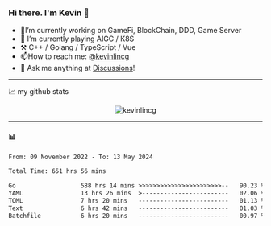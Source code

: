 ### Hi there. I'm Kevin 👋

- 🔭I’m currently working on GameFi, BlockChain, DDD, Game Server
- 🌱 I’m currently playing AIGC / K8S
-   :hammer_and_pick: C++ / Golang / TypeScript / Vue
- 📫How to reach me: [@kevinlincg](https://twitter.com/kevinlincg) 
-   :thought_balloon: Ask me anything at [Discussions](https://github.com/kevinlincg/kevinlincg/issues/new)!

---

📈 my github stats

<p align="center"> <img src="https://github-readme-stats-ouuan.vercel.app/api?username=kevinlincg&theme=dark&show_icons=true&count_private=true" alt="kevinlincg" />

---

#### :bar_chart: 

<!--START_SECTION:waka-->

```txt
From: 09 November 2022 - To: 13 May 2024

Total Time: 651 hrs 56 mins

Go                  588 hrs 14 mins >>>>>>>>>>>>>>>>>>>>>>>--   90.23 %
YAML                13 hrs 26 mins  >------------------------   02.06 %
TOML                7 hrs 20 mins   -------------------------   01.13 %
Text                6 hrs 42 mins   -------------------------   01.03 %
Batchfile           6 hrs 20 mins   -------------------------   00.97 %
```

<!--END_SECTION:waka-->
